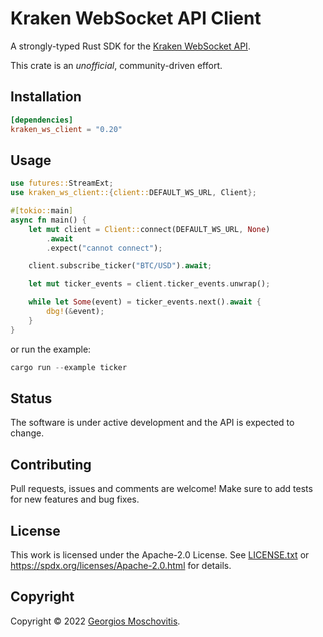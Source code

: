 # Kraken WebSocket API Client

A strongly-typed Rust SDK for the [Kraken WebSocket API](https://docs.kraken.com/websockets-v2).

This crate is an _unofficial_, community-driven effort.

## Installation

```toml
[dependencies]
kraken_ws_client = "0.20"
```

## Usage

```rs
use futures::StreamExt;
use kraken_ws_client::{client::DEFAULT_WS_URL, Client};

#[tokio::main]
async fn main() {
    let mut client = Client::connect(DEFAULT_WS_URL, None)
        .await
        .expect("cannot connect");

    client.subscribe_ticker("BTC/USD").await;

    let mut ticker_events = client.ticker_events.unwrap();

    while let Some(event) = ticker_events.next().await {
        dbg!(&event);
    }
}
```

or run the example:

```rs
cargo run --example ticker
```

## Status

The software is under active development and the API is expected to change.

## Contributing

Pull requests, issues and comments are welcome! Make sure to add tests for new features and bug fixes.

## License

This work is licensed under the Apache-2.0 License. See [LICENSE.txt](LICENSE.txt) or <https://spdx.org/licenses/Apache-2.0.html> for details.

## Copyright

Copyright © 2022 [Georgios Moschovitis](https://gmosx.ninja).